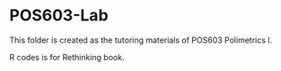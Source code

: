 # POS603-Lab

This folder is created as the tutoring materials of POS603 Polimetrics I. 

R codes is for Rethinking book.